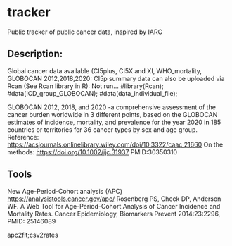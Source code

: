 # tracker
Public tracker of public cancer data, inspired by IARC

## Description:

Global cancer data available (CI5plus, CI5X and XI, WHO_mortality, GLOBOCAN 2012,2018,2020:
CI5p summary data can also be uploaded via Rcan (See Rcan library in R):
Not run...
#library(Rcan);
#data(ICD_group_GLOBOCAN);
#data(data_individual_file);

GLOBOCAN 2012, 2018, and 2020 -a comprehensive assessment of the cancer burden worldwide in 3 different points, based on the GLOBOCAN estimates of incidence, mortality, and prevalence for the year 2020 in 185 countries or territories for 36 cancer types by sex and age group.
Reference: https://acsjournals.onlinelibrary.wiley.com/doi/10.3322/caac.21660
On the methods: https://doi.org/10.1002/ijc.31937 PMID:30350310

## Tools
New Age-Period-Cohort analysis (APC)
https://analysistools.cancer.gov/apc/
Rosenberg PS, Check DP, Anderson WF. A Web Tool for Age-Period-Cohort Analysis of Cancer Incidence and Mortality Rates. Cancer Epidemiology, Biomarkers Prevent 2014:23:2296, PMID: 25146089

apc2fit;csv2rates

#
